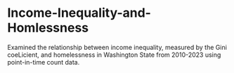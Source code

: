 # Income-Inequality-and-Homlessness

Examined the relationship between income inequality, measured by the Gini coeLicient, and homelessness in Washington State from 2010-2023 using point-in-time count data.
